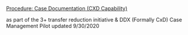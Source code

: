 
[Procedure: Case Documentation (CXD Capability)
](https://internal.support.services.microsoft.com/en-us/help/4548162)

as part of the 3+ transfer reduction initiative & DDX (Formally CxD) Case Management Pilot
updated 9/30/2020